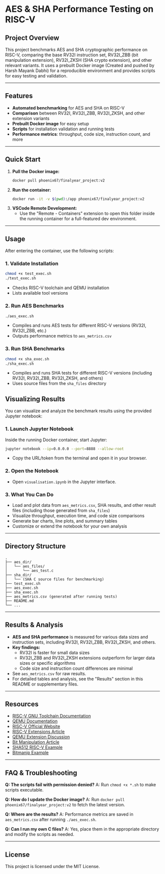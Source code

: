 # AES & SHA Performance Testing on RISC-V

## Project Overview
This project benchmarks AES and SHA cryptographic performance on RISC-V, comparing the base RV32I instruction set, RV32I_ZBB (bit manipulation extension), RV32I_ZKSH (SHA crypto extension), and other relevant variants. It uses a prebuilt Docker image (Created and pushed by Harsh Mayank Dabhi) for a reproducible environment and provides scripts for easy testing and validation.

---

## Features
- **Automated benchmarking** for AES and SHA on RISC-V
- **Comparison** between RV32I, RV32I_ZBB, RV32I_ZKSH, and other extension variants
- **Prebuilt Docker image** for easy setup
- **Scripts** for installation validation and running tests
- **Performance metrics**: throughput, code size, instruction count, and more

---

## Quick Start
1. **Pull the Docker image:**
   ```bash
   docker pull phoenix67/finalyear_project:v2
   ```
2. **Run the container:**
   ```bash
   docker run -it -v $(pwd):/app phoenix67/finalyear_project:v2
   ```
3. **VSCode Remote Development:**
   - Use the "Remote - Containers" extension to open this folder inside the running container for a full-featured dev environment.

---

## Usage
After entering the container, use the following scripts:

### 1. Validate Installation
```bash
chmod +x test_exec.sh
./test_exec.sh
```
- Checks RISC-V toolchain and QEMU installation
- Lists available tool versions

### 2. Run AES Benchmarks
```bash
./aes_exec.sh
```
- Compiles and runs AES tests for different RISC-V versions (RV32I, RV32I_ZBB, etc.)
- Outputs performance metrics to `aes_metrics.csv`

### 3. Run SHA Benchmarks
```bash
chmod +x sha_exec.sh
./sha_exec.sh
```
- Compiles and runs SHA tests for different RISC-V versions (including RV32I, RV32I_ZBB, RV32I_ZKSH, and others)
- Uses source files from the `sha_files` directory

## Visualizing Results

You can visualize and analyze the benchmark results using the provided Jupyter notebook:

### 1. Launch Jupyter Notebook
Inside the running Docker container, start Jupyter:
```bash
jupyter notebook --ip=0.0.0.0 --port=8888 --allow-root
```
- Copy the URL/token from the terminal and open it in your browser.

### 2. Open the Notebook
- Open `visualisation.ipynb` in the Jupyter interface.

### 3. What You Can Do
- Load and plot data from `aes_metrics.csv`, SHA results, and other result files (including those generated from `sha_files`)
- Visualize throughput, execution time, and code size comparisons
- Generate bar charts, line plots, and summary tables
- Customize or extend the notebook for your own analysis

---

## Directory Structure
```
.
├── aes_dir/
│   └── aes_files/
│       └── aes_test.c
├── sha_dir/
│   └── (SHA C source files for benchmarking)
├── test_exec.sh
├── aes_exec.sh
├── sha_exec.sh
├── aes_metrics.csv (generated after running tests)
├── README.md
└── ...
```

---

## Results & Analysis
- **AES and SHA performance** is measured for various data sizes and instruction sets, including RV32I, RV32I_ZBB, RV32I_ZKSH, and others.
- **Key findings:**
  - RV32I is faster for small data sizes
  - RV32I_ZBB and RV32I_ZKSH extensions outperform for larger data sizes or specific algorithms
  - Code size and instruction count differences are minimal
- See `aes_metrics.csv` for raw results.
- For detailed tables and analysis, see the "Results" section in this README or supplementary files.

---

## Resources
- [RISC-V GNU Toolchain Documentation](https://github.com/riscv/riscv-gnu-toolchain)
- [QEMU Documentation](https://www.qemu.org/)
- [RISC-V Official Website](https://riscv.org/)
- [RISC-V Extensions Article](https://research.redhat.com/blog/article/risc-v-extensions-whats-available-and-how-to-find-it/)
- [QEMU Extension Discussion](https://gitlab.com/qemu-project/qemu/-/issues/2245)
- [Bit Manipulation Article](https://fprox.substack.com/p/risc-v-scalar-bit-manipulation-extensions)
- [SHA512 RISC-V Example](https://github.com/riscv/riscv-crypto/blob/main/benchmarks/sha512/zscrypto_rv32/sha512.c)
- [Bitmanip Example](https://github.com/mjosaarinen/lwaes_isa/blob/master/bitmanip.c)

---

## FAQ & Troubleshooting
**Q: The scripts fail with permission denied?**
A: Run `chmod +x *.sh` to make scripts executable.

**Q: How do I update the Docker image?**
A: Run `docker pull phoenix67/finalyear_project:v2` to fetch the latest version.

**Q: Where are the results?**
A: Performance metrics are saved in `aes_metrics.csv` after running `./aes_exec.sh`.

**Q: Can I run my own C files?**
A: Yes, place them in the appropriate directory and modify the scripts as needed.

---

## License
This project is licensed under the MIT License.

